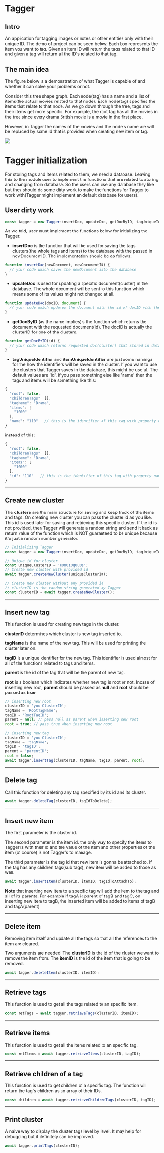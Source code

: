 # Tagger

## Intro

An application for tagging images or notes or other entities only with their unique ID. The demo of project can be seen below. Each box represents the item you want to tag. Given an item ID will return the tags related to that ID and given a tag will return all the ID's related to that tag.

## The main idea

The figure below is a demonstration of what Tagger is capable of and whether it can solve your problems or not.

Consider this tree shape graph. Each node(tag) has a name and a list of items(the actual movies related to that node). Each node(tag) specifies the items that relate to that node. As we go down through the tree, tags and their items get more specific. For example, the root tag has all the movies in the tree since every drama British movie is a movie in the first place.

However, in Tagger the names of the movies and the node's name are will be replaced by some id that is provided when creating new item or tag.

<img src="https://i.ibb.co/HTNnt4K/tagTree.png"/>

# Tagger initialization

For storing tags and items related to them, we need a database. Leaving this to the module user to implement the functions that are related to storing and changing from database. So the users can use any database they like but they should do some dirty work to make the functions for Tagger to work with(Tagger might implement an default database for users).

## User dirty work

```javascript
const tagger = new Tagger(insertDoc, updateDoc, getDocByID, tagUniqueIdentifier, itemUniqueIdentifier);
```

As we told, user must implement the functions below for initializing the Tagger.

- **insertDoc** is the function that will be used for saving the tags clusters(the whole tags and items) to the database with the passed in newDocumentID. The implementation should be as follows:

```javascript
function insertDoc(newDocument, newDocumentID) {
  // your code which saves the newDocument into the database
}
```

- **updateDoc** is used for updating a specific document(cluster) in the database. The whole document will be sent to this function which means some of its values might not changed at all.

```javascript
function updateDoc(docID, document) {
  // your code which updates the document with the id of docID with the new values in document.
}
```

- **getDocByID** (as the name implies)is the function which returns the document with the requested document(id). The docID is actually the clusterID for one of the clusters.

```javascript
function getDocByID(id) {
  // your code which returns requested doc(cluster) that stored in database using the insertDoc function that was mentioned above.
}
```

- **tagUniqueIdentifier** and **itemUniqueIdentifier** are just some namings for the how the identifiers will be saved in the cluster. If you want to use the clusters that Tagger saves in the database, this might be useful. The default values are 'id'. if you pass something else like 'name' then the tags and items will be something like this:

```javascript
{
  "root": false,
  "childrenTags": [],
  "tagName": "Drama",
  "items": [
    "1000"
  ],
  "name": "110"   // this is the identifier of this tag with property name of 'name'
}
```

instead of this:

```javascript
{
  "root": false,
  "childrenTags": [],
  "tagName": "Drama",
  "items": [
    "1000"
  ],
  "id": "110"   // this is the identifier of this tag with property name of 'id'
}
```

---

## Create new cluster

The **clusters** are the main structure for saving and keep track of the items and tags. On creating new cluster you can pass the cluster id as you like. This id is used later for saving and retrieving this specific cluster. If the id is not provided, then Tagger will generate a random string and send it back as return value of the function which is NOT guaranteed to be unique because it's just a random number generator.

```javascript
// Initializing Tagger
const tagger = new Tagger(insertDoc, updateDoc, getDocByID, tagUniqueIdentifier, itemUniqueIdentifier);

// Unique id for cluster
const uniqueClusterID = 'u0n0i0q0u0e';
// Create new cluster with provided id
await tagger.createNewCluster(uniqueClusterID);

// Create new cluster without any provided id
// clusterID is the random string generated by Tagger
const clusterID = await tagger.createNewCluster();
```

---

## Insert new tag

This function is used for creating new tags in the cluster.

**clusterID** determines which cluster is new tag inserted to.

**tagName** is the name of the new tag. This will be used for printing the cluster later on.

**tagID** is a unique identifier for the new tag. This identifier is used almost for all of the functions related to tags and items.

**parent** is the id of the tag that will be the parent of new tag.

**root** is a boolean which indicates whether new tag is root or not. Incase of inserting new root, **parent** should be passed as **null** and **root** should be passed as **true**

```javascript
// inserting new root
clusterID = 'yourClusterID';
tagName = 'RootTagName';
tagID = 'RootTagID';
parent = null; // pass null as parent when inserting new root
root = true; // pass true when inserting new root

// inserting new tag
clusterID = 'yourClusterID';
tagName = 'tagName';
tagID = 'tagID';
parent = 'parentID';
root = false;
await tagger.insertTag(clusterID, tagName, tagID, parent, root);
```

---

## Delete tag

Call this function for deleting any tag specified by its id and its cluster.

```javascript
await tagger.deleteTag(clusterID, tagIdToDelete);
```

---

## Insert new item

The first parameter is the cluster id.

The second parameter is the item id. the only way to specify the items to Tagger is with their id and the value of the item and other properties of the item (of course) is not Tagger's to manage.

The third parameter is the tag id that new item is gonna be attached to. If the tag has any children tags(sub tags), new item will be added to those as well.

```javascript
await tagger.insertItem(clusterID, itemID, tagIdToAttachTo);
```

**Note** that inserting new item to a specific tag will add the item to the tag and all of its parents. For example if tagA is parent of tagB and tagC, on inserting new item to tagB, the inserted item will be added to items of tagB and tagA(parent)

---

## Delete item

Removing item itself and update all the tags so that all the references to the item are cleared.

Two arguments are needed. The **clusterID** is the id of the cluster we want to remove the item from. The **itemID** is the id of the item that is going to be removed.

```javascript
await tagger.deleteItem(clusterID, itemID);
```

---

## Retrieve tags

This function is used to get all the tags related to an specific item.

```javascript
const retTags = await tagger.retrieveTags(clusterID, itemID);
```

---

## Retrieve items

This function is used to get all the items related to an specific tag.

```javascript
const retItems = await tagger.retrieveItems(clusterID, tagID);
```

---

## Retrieve children of a tag

This function is used to get children of a specific tag. The function wil return the tag's children as an array of their IDs.

```javascript
const children = await tagger.retrieveChildrenTags(clusterID, tagID);
```

---

## Print cluster

A naive way to display the cluster tags level by level. It may help for debugging but it definitely can be improved.

```javascript
await tagger.printTags(clusterID);
```
